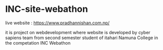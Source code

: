 # INC-site-webathon

live website : https://www.pradhannishan.com.np/


it is project on webdevelopment where website is developed by cyber sapiens team from second semester student of itahari Namuna College in the competation INC Webathon
